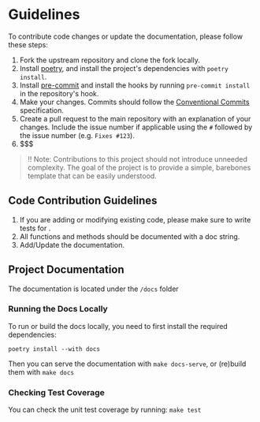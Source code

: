 # Guidelines

To contribute code changes or update the documentation, please follow these steps:

1. Fork the upstream repository and clone the fork locally.
2. Install [poetry](https://python-poetry.org/), and install the project's dependencies
   with `poetry install`.
3. Install [pre-commit](https://pre-commit.com/) and install the hooks by running `pre-commit install` in the
   repository's hook.
4. Make your changes. Commits should follow the [Conventional Commits](https://www.conventionalcommits.org/) specification.
5. Create a pull request to the main repository with an explanation of your changes. Include the issue number if
   applicable using the `#` followed by the issue number (e.g. `Fixes #123`).
6. $$$

> !! Note: Contributions to this project should not introduce unneeded complexity. The goal of the project
> is to provide a simple, barebones template that can be easily understood.

## Code Contribution Guidelines

1. If you are adding or modifying existing code, please make sure to write tests for .
2. All functions and methods should be documented with a doc string.
3. Add/Update the documentation.

## Project Documentation

The documentation is located under the `/docs` folder

### Running the Docs Locally

To run or build the docs locally, you need to first install the required dependencies:

`poetry install --with docs`

Then you can serve the documentation with `make docs-serve`, or (re)build them with `make docs`

### Checking Test Coverage

You can check the unit test coverage by running: `make test`
